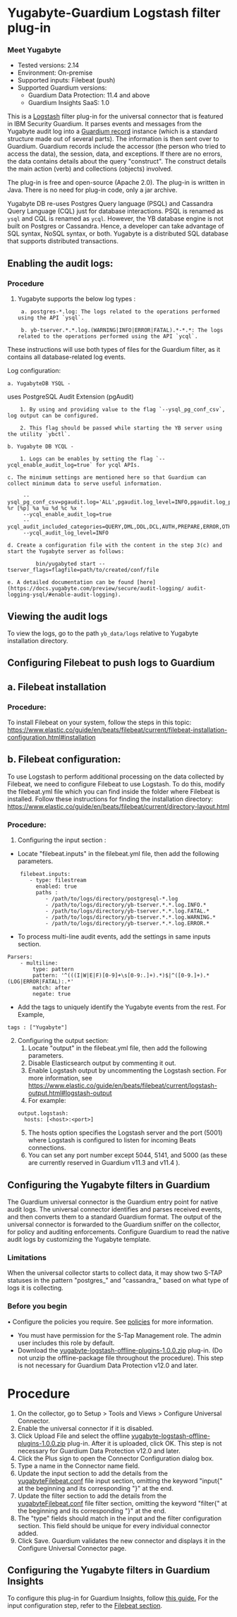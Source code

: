 # Yugabyte-Guardium Logstash filter plug-in
### Meet Yugabyte
* Tested versions: 2.14
* Environment: On-premise
* Supported inputs: Filebeat (push)
* Supported Guardium versions:
    * Guardium Data Protection: 11.4 and above
    * Guardium Insights SaaS: 1.0

This is a [Logstash](https://github.com/elastic/logstash) filter plug-in for the universal connector that is featured in IBM Security Guardium. It parses events and messages from the Yugabyte audit log into a [Guardium record](https://github.com/IBM/universal-connectors/blob/main/common/src/main/java/com/ibm/guardium/universalconnector/commons/structures/Record.java) instance (which is a standard structure made out of several parts). The information is then sent over to Guardium. Guardium records include the accessor (the person who tried to access the data), the session, data, and exceptions. If there are no errors, the data contains details about the query "construct". The construct details the main action (verb) and collections (objects) involved.

The plug-in is free and open-source (Apache 2.0). The plug-in is written in Java. There is no need for plug-in code, only a jar archive.

Yugabyte DB re-uses Postgres Query language (PSQL) and Cassandra Query Language (CQL) just for database interactions. PSQL is renamed as `ysql` and CQL is renamed as `ycql`. However, the YB database engine is not built on Postgres or Cassandra. 
Hence, a developer can take advantage of SQL syntax, NoSQL syntax, or both. Yugabyte is a distributed SQL database that supports distributed transactions.


## Enabling the audit logs:

### Procedure

1. Yugabyte supports the below log types :
   
		a. postgres-*.log: The logs related to the operations performed using the API `ysql`.

		b. yb-tserver.*.*.log.(WARNING|INFO|ERROR|FATAL).*-*.*: The logs related to the operations performed using the API `ycql`.

 These instructions will use both types of files for the Guardium filter, as it contains all database-related log events.
   
Log configuration:
   
    a. YugabyteDB YSQL -
   
   uses PostgreSQL Audit Extension (pgAudit)
   
        1. By using and providing value to the flag `--ysql_pg_conf_csv`, log output can be configured.
   
        2. This flag should be passed while starting the YB server using the utility `ybctl`.
   
    b. Yugabyte DB YCQL -
   
        1. Logs can be enables by setting the flag `--ycql_enable_audit_log=true` for ycql APIs.
   
    c. The minimum settings are mentioned here so that Guardium can collect minimum data to serve useful information.
    
   ```
        --ysql_pg_conf_csv=pgaudit.log='ALL',pgaudit.log_level=INFO,pgaudit.log_parameter=true,pgaudit.log_relation=on,log_line_prefix='%n %r [%p] %a %u %d %c %x '
        --ycql_enable_audit_log=true
        --ycql_audit_included_categories=QUERY,DML,DDL,DCL,AUTH,PREPARE,ERROR,OTHER
        --ycql_audit_log_level=INFO
   ```
    d. Create a configuration file with the content in the step 3(c) and start the Yugabyte server as follows:
   
             bin/yugabyted start --tserver_flags=flagfile=path/to/created/conf/file
   
    e. A detailed documentation can be found [here](https://docs.yugabyte.com/preview/secure/audit-logging/	audit-logging-ysql/#enable-audit-logging).

## Viewing the audit logs

To view the logs, go to the path `yb_data/logs` relative to Yugabyte installation directory.

## Configuring Filebeat to push logs to Guardium

## a. Filebeat installation

### Procedure:

To install Filebeat on your system, follow the steps in this topic:
    https://www.elastic.co/guide/en/beats/filebeat/current/filebeat-installation-configuration.html#installation

## b. Filebeat configuration:

To use Logstash to perform additional processing on the data collected by Filebeat, we need to configure Filebeat to use Logstash. To do this, modify the filebeat.yml file which you can find inside the folder where Filebeat is installed. Follow these instructions for finding the installation directory: https://www.elastic.co/guide/en/beats/filebeat/current/directory-layout.html

### Procedure:

1. Configuring the input section :

* Locate "filebeat.inputs" in the filebeat.yml file, then add the following parameters.
```
    filebeat.inputs:
       - type: filestream
         enabled: true
         paths : 
            - /path/to/logs/directory/postgresql-*.log
            - /path/to/logs/directory/yb-tserver.*.*.log.INFO.*
            - /path/to/logs/directory/yb-tserver.*.*.log.FATAL.*
            - /path/to/logs/directory/yb-tserver.*.*.log.WARNING.*
            - /path/to/logs/directory/yb-tserver.*.*.log.ERROR.*
```
* To process multi-line audit events, add the settings in same inputs section.
```
Parsers:
    - multiline:
        type: pattern
        pattern: '^(((I|W|E|F)[0-9]+\s[0-9:.]+).*)$|^([0-9.]+).*(LOG|ERROR|FATAL):.*'
        match: after
        negate: true
```
* Add the tags to uniquely identify the Yugabyte events from the rest. For Example,
```
tags : ["Yugabyte"]
```

2. Configuring the output section:
   1. Locate "output" in the filebeat.yml file, then add the following parameters. 
   2. Disable Elasticsearch output by commenting it out. 
   3. Enable Logstash output by uncommenting the Logstash section. For more information, see https://www.elastic.co/guide/en/beats/filebeat/current/logstash-output.html#logstash-output
   4. For example:
	```
	output.logstash:
      hosts: [<host>:<port>]
	```
   5. The hosts option specifies the Logstash server and the port (5001) where Logstash is configured to listen for incoming Beats connections. 
   6. You can set any port number except 5044, 5141, and 5000 (as these are currently reserved in Guardium v11.3 and v11.4 ).

## Configuring the Yugabyte filters in Guardium

The Guardium universal connector is the Guardium entry point for native audit logs. The universal connector identifies and parses received events, and then converts them to a standard Guardium format. The output of the universal connector is forwarded to the Guardium sniffer on the collector, for policy and auditing enforcements. Configure Guardium to read the native audit logs by customizing the Yugabyte template.

### Limitations
When the universal collector starts to collect data, it may show two S-TAP statuses in the pattern "postgres_<server-host-name>" and "cassandra_<server-host-name>" based on what type of logs it is collecting.

### Before you begin

• Configure the policies you require. See [policies](/docs/#policies) for more information.
-  You must have permission for the S-Tap Management role. The admin user includes this role by default.
 - Download the [yugabyte-logstash-offline-plugins-1.0.0.zip](https://github.com/IBM/universal-connectors/raw/main/filter-plugin/logstash-filter-yugabyte-guardium/YugabytedbOverFilebeatPackage/YugabyteDB/yugabytedb-logstash-offline-plugins-1.0.0.zip) plug-in. (Do not unzip the offline-package file throughout the procedure). This step is not necessary for Guardium Data Protection v12.0 and later.

# Procedure

1. On the collector, go to Setup > Tools and Views > Configure Universal Connector.
2. Enable the universal connector if it is disabled.
3. Click Upload File and select the offline [yugabyte-logstash-offline-plugins-1.0.0.zip](https://github.com/IBM/universal-connectors/raw/main/filter-plugin/logstash-filter-yugabyte-guardium/YugabytedbOverFilebeatPackage/YugabyteDB/yugabytedb-logstash-offline-plugins-1.0.0.zip) plug-in. After it is uploaded, click OK. This step is not necessary for Guardium Data Protection v12.0 and later.
4. Click the Plus sign to open the Connector Configuration dialog box.
5. Type a name in the Connector name field.
6. Update the input section to add the details from the [yugabyteFilebeat.conf](https://github.com/IBM/universal-connectors/raw/main/filter-plugin/logstash-filter-yugabyte-guardium/yugabyteFilebeat.conf) file input section, omitting the keyword "input{" at the beginning and its corresponding "}" at the end.
7. Update the filter section to add the details from the [yugabyteFilebeat.conf](https://github.com/IBM/universal-connectors/raw/main/filter-plugin/logstash-filter-yugabyte-guardium/yugabyteFilebeat.conf)  file filter section, omitting the keyword "filter{" at the beginning and its corresponding "}" at the end.
8. The "type" fields should match in the input and the filter configuration section. This field should be unique for  every individual connector added.
9. Click Save. Guardium validates the new connector and displays it in the Configure Universal Connector page.

## Configuring the Yugabyte filters in Guardium Insights
To configure this plug-in for Guardium Insights, follow [this guide.](/docs/Guardium%20Insights/3.2.x/UC_Configuration_GI.md)
For the input configuration step, refer to the [Filebeat section](/docs/Guardium%20Insights/3.2.x/UC_Configuration_GI.md#Filebeat-input-plug-in-configuration).
